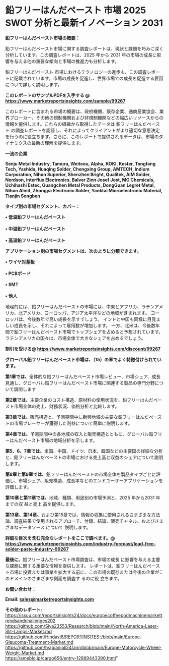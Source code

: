 # 鉛フリーはんだペースト 市場 2025 SWOT 分析と最新イノベーション 2031

<strong><b>鉛フリーはんだペースト市場の概要：</b></strong>

鉛フリーはんだペースト市場に関する調査レポートは、現状と課題を巧みに深く分析しています。この調査レポートは、2025 年から 2031 年の市場の成長に影響を与える他の重要な傾向と市場の推進力も分析します。

鉛フリーはんだペースト 市場におけるテクノロジーの進歩も、この調査レポートに記載されています。市場の成長を促進し、世界市場での成長を促進する要因について詳しく説明します。

<strong>このレポートのサンプルPDFを入手する @ <a href=https://www.marketreportsinsights.com/sample/99267>https://www.marketreportsinsights.com/sample/99267</a></strong>

このレポートに含まれる市場の概要は、政府機関、既存企業、通商産業協会、業界ブローカー、その他の規制機関および非規制機関などの幅広いリソースからの情報を提供します。これらの組織から取得したデータは 鉛フリーはんだペースト の調査レポートを認証し、それによってクライアントがより適切な意思決定を行うのに役立ちます。さらに、このレポートで提供されるデータは、市場のダイナミクスの最新の理解を提供します。

<strong>一流の企業</strong>

<strong><b>Senju Metal Industry, Tamura, Weiteou, Alpha, KOKI, Kester, Tongfang Tech, Yashida, Huaqing Solder, Chengxing Group, AMTECH, Indium Corporation, Nihon Superior, Shenzhen Bright, Qualitek, AIM Solder, Nordson, Interflux Electronics, Balver Zinn Josef Jost, MG Chemicals, Uchihashi Estec, Guangchen Metal Products, DongGuan Legret Metal, Nihon Almit, Zhongya Electronic Solder, Yanktai Microelectronic Material, Tianjin Songben</b></strong>

<strong><b>タイプ別の市場セグメント、カバー：</b></strong>

<strong>• 低温鉛フリーはんだペースト<br><br>• 中温鉛フリーはんだペースト<br><br>• 高温鉛フリーはんだペースト</strong>

<strong><b>アプリケーション別の市場セグメントは、次のように分類できます。</b></strong>

<strong>• ワイヤ対基板<br><br>•  PCBボード<br><br>•  SMT<br><br>• 他人</strong>

 地理的には、鉛フリーはんだペーストの市場には、中東とアフリカ、ラテンアメリカ、北アメリカ、ヨーロッパ、アジア太平洋などの地域が含まれます。 ヨーロッパは、今後数年で高い成長を示すでしょう。 インドと中国も同様に目覚ましい成長を示し、それによって雇用数が増加します。 一方、北米は、今後数年間で鉛フリーはんだペースト市場でトップシェアを占めると予想されています。 ラテンアメリカの国々は、市場全体で大きなシェアを占めるでしょう。

<strong>割引を受ける@ <a href=https://www.marketreportsinsights.com/discount/99267>https://www.marketreportsinsights.com/discount/99267</a></strong>

<strong><b>グローバル鉛フリーはんだペースト市場は、（15）の章でよく特徴付けられています。</b></strong>

<strong><b>第</b></strong><strong><b>1章では、</b></strong>全体的な鉛フリーはんだペースト市場レビュー、市場シェア、成長見通し、グローバル鉛フリーはんだペースト市場に関連する製品の専門分野について説明します

<strong><b>第2章では、</b></strong>主要企業のコスト構造、原材料の使用状況を、鉛フリーはんだペースト市場全体の売上、財務状況、価格分析と比較します。

<strong><b>第3章では、</b></strong>販売構造と、予測期間中に新興地域の主要な鉛フリーはんだペーストの市場プレーヤーが獲得した利益について簡単に説明します。

<strong><b>第4章では、</b></strong>予測期間中の各地域の収入と販売構造とともに、グローバル鉛フリーはんだペースト市場の地域分析を示します。

<strong><b>第5、6、7章では、</b></strong>米国、中国、ドイツ、日本、韓国などの主要国の詳細な分析と、鉛フリーはんだペーストの市場における売上高と収益のシェアについて説明します。

<strong><b>第8章と第9章では、</b></strong>鉛フリーはんだペーストの市場全体を製品タイプごとに評価し、市場シェア、販売構造、成長率などのエンドユーザーアプリケーションを評価します。

<strong><b>第10章と第11章では、</b></strong>地域、種類、用途別の市場予測と、2025 年から2031 年までの収 益と売上 高を提供します。

<strong><b>第13章、第14章、</b></strong>および第15章では、情報の収集に使用されるさまざまな方法論、調査結果で使用されるアプローチ、付録、結論、販売チャネル、およびさまざまなデータソース について 説明します。

<strong>詳細な目次を含む完全なレポートをここで調べます。@ <a href=https://www.marketreportsinsights.com/industry-forecast/lead-free-solder-paste-industry-99267>https://www.marketreportsinsights.com/industry-forecast/lead-free-solder-paste-industry-99267</a></strong>

<strong><b>最後に、</b></strong>鉛フリーはんだペースト市場調査は、市場の成長 に影響を</a>与える主要な課題に関する重要な情報を提供します。 レポートは、鉛フリーはんだペースト市場に投資または事業を拡大する前に、この市場の既存または今後の企業がこのドメインのさまざまな側面を調査す るのに役 立ちます。

<strong><b>お問い合わせ：</b></strong>

<strong>Email: </strong><a href=mailto:sales@marketreportsinsights.com><strong>sales@marketreportsinsights.com</strong></a>

<strong>その他のレポート:</strong>
<br>
<a href=https://issuu.com/reportsinsights24/docs/europecoffeepodmachinemarkettrendsandchallenges202>https://issuu.com/reportsinsights24/docs/europecoffeepodmachinemarkettrendsandchallenges202</a>
<br>
<a href=https://github.com/Siya23553/Research/blob/main/North-America-Laser-Slit-Lamps-Market.md>https://github.com/Siya23553/Research/blob/main/North-America-Laser-Slit-Lamps-Market.md</a>
<br>
<a href=https://github.com/Hindavi8/REPORTINSITES-/blob/main/Europe-Glaucoma-Treatment-Market.md>https://github.com/Hindavi8/REPORTINSITES-/blob/main/Europe-Glaucoma-Treatment-Market.md</a>
<br>
<a href=https://github.com/tyagianjali24/ann/blob/main/Europe-Motorcycle-Wheel-Weight-Market.md>https://github.com/tyagianjali24/ann/blob/main/Europe-Motorcycle-Wheel-Weight-Market.md</a>
<br>
<a href=https://ameblo.jp/cargo656/entry-12889443390.html>https://ameblo.jp/cargo656/entry-12889443390.html</a>"
